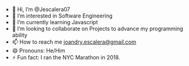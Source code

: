 - 👋 Hi, I’m @Jescalera07
- 👀 I’m interested in Software Engineering
- 🌱 I’m currently learning Javascript 
- 💞️ I’m looking to collaborate on Projects to advance my programming ability
- 📫 How to reach me joandry.escalera@gmail.com
- 😄 Pronouns: He/Him
- ⚡ Fun fact: I ran the NYC Marathon in 2018.

<!---
Jescalera07/Jescalera07 is a ✨ special ✨ repository because its `README.md` (this file) appears on your GitHub profile.
You can click the Preview link to take a look at your changes.
--->

